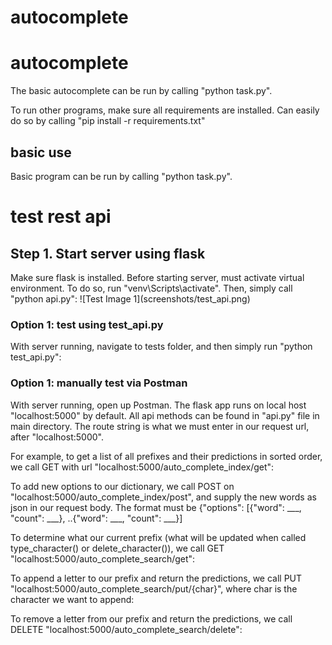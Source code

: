 # autocomplete


<h1>autocomplete</h1>
The basic autocomplete can be run by calling "python task.py".

To run other programs, make sure all requirements are installed. Can easily do so by calling
"pip install -r requirements.txt"

<h2>basic use</h2>
Basic program can be run by calling "python task.py".

<h1>test rest api</h1>
<h2>Step 1. Start server using flask </h2>
Make sure flask is installed.
Before starting server, must activate virtual environment. To do so, run "venv\Scripts\activate".
Then, simply call "python api.py":
![Test Image 1](screenshots/test_api.png)

<h3>Option 1: test using test_api.py</h3>
With server running, navigate to tests folder, and then simply run "python test_api.py":

<h3>Option 1: manually test via Postman</h3>
With server running, open up Postman. The flask app runs on local host "localhost:5000" by default. 
All api methods can be found in "api.py" file in main directory. The route string is what we must enter in our request url, after "localhost:5000". 

For example, to get a list of all prefixes and their predictions in sorted order, we call GET with url "localhost:5000/auto_complete_index/get":


To add new options to our dictionary, we call POST on "localhost:5000/auto_complete_index/post", and supply the new words as json in our request body. 
The format must be {"options": [{"word": ___, "count": ___}, ..{"word": ___, "count": ___}]


To determine what our current prefix (what will be updated when called type_character() or delete_character()), we call GET "localhost:5000/auto_complete_search/get":


To append a letter to our prefix and return the predictions, we call PUT "localhost:5000/auto_complete_search/put/{char}", where char is the character we want to append:


To remove a letter from our prefix and return the predictions, we call DELETE "localhost:5000/auto_complete_search/delete":




